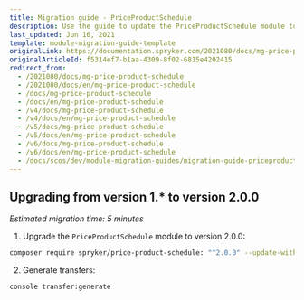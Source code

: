 ```yaml
---
title: Migration guide - PriceProductSchedule
description: Use the guide to update the PriceProductSchedule module to a newer version.
last_updated: Jun 16, 2021
template: module-migration-guide-template
originalLink: https://documentation.spryker.com/2021080/docs/mg-price-product-schedule
originalArticleId: f5314ef7-b1aa-4309-8f02-6815e4202415
redirect_from:
  - /2021080/docs/mg-price-product-schedule
  - /2021080/docs/en/mg-price-product-schedule
  - /docs/mg-price-product-schedule
  - /docs/en/mg-price-product-schedule
  - /v4/docs/mg-price-product-schedule
  - /v4/docs/en/mg-price-product-schedule
  - /v5/docs/mg-price-product-schedule
  - /v5/docs/en/mg-price-product-schedule
  - /v6/docs/mg-price-product-schedule
  - /v6/docs/en/mg-price-product-schedule
  - /docs/scos/dev/module-migration-guides/migration-guide-priceproductschedule.html
---
```


## Upgrading from version 1.* to version 2.0.0

*Estimated migration time: 5 minutes*

1. Upgrade the `PriceProductSchedule` module to version 2.0.0:

```bash
composer require spryker/price-product-schedule: "^2.0.0" --update-with-dependencies
```

2. Generate transfers:

```bash
console transfer:generate
```


